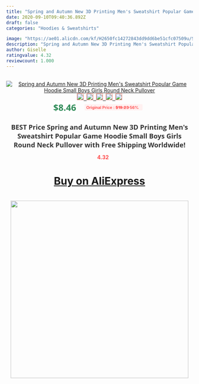 ```yaml
---
title: "Spring and Autumn New 3D Printing Men's Sweatshirt Popular Game Hoodie Small Boys Girls Round Neck Pullover"
date: 2020-09-10T09:40:36.892Z
draft: false
categories: "Hoodies & Sweatshirts"

image: "https://ae01.alicdn.com/kf/H2650fc14272843dd9dd6be51cfc07509u/Spring-and-Autumn-New-3D-Printing-Men-s-Sweatshirt-Popular-Game-Hoodie-Small-Boys-Girls-Round.jpg"
description: "Spring and Autumn New 3D Printing Men's Sweatshirt Popular Game Hoodie Small Boys Girls Round Neck Pullover"
author: Giselle
ratingvalue: 4.32
reviewcount: 1.000
---
```

<br>
<div style="text-align: center;">
<a href="https://s.click.aliexpress.com/e/_9JsjCv" target="_blank" rel="nofollow noopener noreferrer"><img alt="Spring and Autumn New 3D Printing Men's Sweatshirt Popular Game Hoodie Small Boys Girls Round Neck Pullover" class="magnifier-image" src="https://ae01.alicdn.com/kf/H2650fc14272843dd9dd6be51cfc07509u/Spring-and-Autumn-New-3D-Printing-Men-s-Sweatshirt-Popular-Game-Hoodie-Small-Boys-Girls-Round.jpg_640x640.jpg">
<br>
<img style="border:1px solid salmon" src="https://ae01.alicdn.com/kf/H2650fc14272843dd9dd6be51cfc07509u/Spring-and-Autumn-New-3D-Printing-Men-s-Sweatshirt-Popular-Game-Hoodie-Small-Boys-Girls-Round.jpg_120x120.jpg">&nbsp;&nbsp;<img style="border:1px solid salmon" src="https://ae01.alicdn.com/kf/H809f99c5a27e45e3853116b075f79278M/Spring-and-Autumn-New-3D-Printing-Men-s-Sweatshirt-Popular-Game-Hoodie-Small-Boys-Girls-Round.jpg_120x120.jpg">&nbsp;&nbsp;<img style="border:1px solid salmon" src="https://ae01.alicdn.com/kf/H1d1a85d7bbbd46adaff249d86a856c8al/Spring-and-Autumn-New-3D-Printing-Men-s-Sweatshirt-Popular-Game-Hoodie-Small-Boys-Girls-Round.jpg_120x120.jpg">&nbsp;&nbsp;<img style="border:1px solid salmon" src="https://ae01.alicdn.com/kf/H15354e82a66644118862eb4ef91cb1f9U/Spring-and-Autumn-New-3D-Printing-Men-s-Sweatshirt-Popular-Game-Hoodie-Small-Boys-Girls-Round.jpg_120x120.jpg">&nbsp;&nbsp;<img style="border:1px solid salmon" src="https://ae01.alicdn.com/kf/H77e4c42dde2f49bf9ba21ff7f7094fb2K/Spring-and-Autumn-New-3D-Printing-Men-s-Sweatshirt-Popular-Game-Hoodie-Small-Boys-Girls-Round.jpg_120x120.jpg"></a></div><br0>
<div style="text-align: center;"><span style="background-color: white; border: 0px; box-sizing: border-box; color: seagreen; display: inline-block; font-family: &quot;open sans&quot; , &quot;arial&quot; , &quot;helvetica&quot; , sans-serif , &quot;heiti&quot;; font-size: 24px; font-stretch: inherit; font-weight: 700; line-height: inherit; margin: 0px 10px 0px 0px; padding: 0px; vertical-align: middle;">$8.46 </span>
<span style="background: rgb(255 , 241 , 241); border-radius: 3px; border: 0px; box-sizing: border-box; color: #ff4747; display: inline-block; font-family: inherit; font-size: 12px; font-stretch: inherit; font-style: inherit; font-variant: inherit; font-weight: 600; line-height: inherit; margin: 0px; padding: 2px 5px; transform: scale(0.9); vertical-align: middle;">Original Price : <b style="text-decoration: line-through;">$19.23 </b> 56%&nbsp;&nbsp;</span></div>
<h1 style="color: #333333; display: inline-block; font-family: &quot;open sans&quot; , &quot;arial&quot; , &quot;helvetica&quot; , sans-serif , &quot;heiti&quot;; font-size: 18px; font-stretch: inherit; font-weight: 700; text-align: center;">BEST Price Spring and Autumn New 3D Printing Men's Sweatshirt Popular Game Hoodie Small Boys Girls Round Neck Pullover with Free Shipping Worldwide!</h1>
<div style="color: #ff4747; text-align: center;">
<img src="https://4.bp.blogspot.com/-M0ZcTcb-5uY/XleCXlxnR4I/AAAAAAAAAEc/OrjgMkXV1oMQFaCRZj5HQwOCBcu3w1FegCPcBGAYYCw/s1600/star.png" style="height: 15px;">&nbsp;<b>4.32</b></div>
<div class="button_cont" align="center"><a class="buynow_a" href="https://s.click.aliexpress.com/e/_9JsjCv" target="_blank" rel="nofollow noopener noreferrer"><H1>Buy on AliExpress</H1></a></div><br>
<div class="separator" style="clear: both; text-align: center;">
<img src="https://lh3.googleusercontent.com/-pTy5HemUv9M/XlePHvY0dAI/AAAAAAAAAE4/0nX5iRUoIWY8eMW9Dpxeirr157OZliDIgCLcBGAsYHQ/s1600/badge.gif" width="480">
</div>
